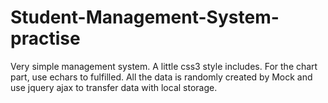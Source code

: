 # Student-Management-System-practise
Very simple management system. A little css3 style includes. For the chart part, use echars to fulfilled. All the data is randomly created by Mock and use jquery ajax 
to transfer data with local storage.
